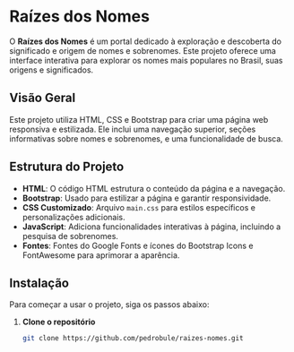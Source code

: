 # Raízes dos Nomes

O **Raízes dos Nomes** é um portal dedicado à exploração e descoberta do significado e origem de nomes e sobrenomes. Este projeto oferece uma interface interativa para explorar os nomes mais populares no Brasil, suas origens e significados.

## Visão Geral

Este projeto utiliza HTML, CSS e Bootstrap para criar uma página web responsiva e estilizada. Ele inclui uma navegação superior, seções informativas sobre nomes e sobrenomes, e uma funcionalidade de busca.

## Estrutura do Projeto

- **HTML**: O código HTML estrutura o conteúdo da página e a navegação.
- **Bootstrap**: Usado para estilizar a página e garantir responsividade.
- **CSS Customizado**: Arquivo `main.css` para estilos específicos e personalizações adicionais.
- **JavaScript**: Adiciona funcionalidades interativas à página, incluindo a pesquisa de sobrenomes.
- **Fontes**: Fontes do Google Fonts e ícones do Bootstrap Icons e FontAwesome para aprimorar a aparência.

## Instalação

Para começar a usar o projeto, siga os passos abaixo:

1. **Clone o repositório**

   ```bash
   git clone https://github.com/pedrobule/raizes-nomes.git

